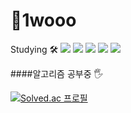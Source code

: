<h1>🤔1wooo</h1>

Studying 🛠️
<img src="https://img.shields.io/badge/JAVA-yellow?style=flat-square&logo=java&logoColor=white"/> <img src="https://img.shields.io/badge/Springboot-6DB33F?style=flat-square&logo=springboot&logoColor=white"/> <img src="https://img.shields.io/badge/Hibernate-59666C?style=flat-square&logo=hibernate&logoColor=white"/> <img src="https://img.shields.io/badge/Mysql-4479A1?style=flat-square&logo=mysql&logoColor=white"/> <img src="https://img.shields.io/badge/Python-3776AB?style=flat-square&logo=python&logoColor=white"/>


####알고리즘 공부중  🖐️


[![Solved.ac
프로필](http://mazassumnida.wtf/api/v2/generate_badge?boj=asdsa113)](https://solved.ac/asdsa113)

